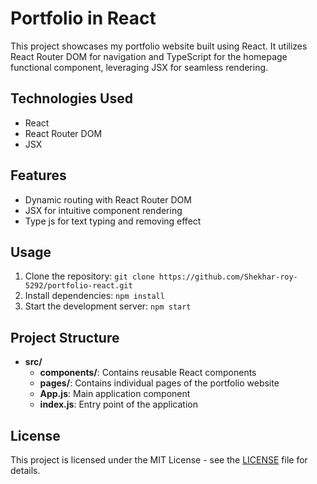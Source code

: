 # Portfolio in React

This project showcases my portfolio website built using React. It utilizes React Router DOM for navigation and TypeScript for the homepage functional component, leveraging JSX for seamless rendering.

## Technologies Used
- React
- React Router DOM
- JSX

## Features
- Dynamic routing with React Router DOM
- JSX for intuitive component rendering
- Type js for text typing and removing effect

## Usage
1. Clone the repository: `git clone https://github.com/Shekhar-roy-5292/portfolio-react.git`
2. Install dependencies: `npm install`
3. Start the development server: `npm start`

## Project Structure
- **src/**
  - **components/**: Contains reusable React components
  - **pages/**: Contains individual pages of the portfolio website
  - **App.js**: Main application component
  - **index.js**: Entry point of the application

## License
This project is licensed under the MIT License - see the [LICENSE](LICENSE) file for details.
